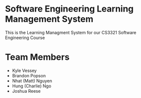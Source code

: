 # Software Engineering Learning Management System
This is the Learning Managment System for our CS3321 Software Engineering Course

# Team Members
<ul>
  <li>Kyle Vessey</li>
  <li>Brandon Popson</li>
  <li>Nhat (Matt) Nguyen</li>
  <li>Hung (Charlie) Ngo</li>
  <li>Joshua Reese</li>
</ul>
